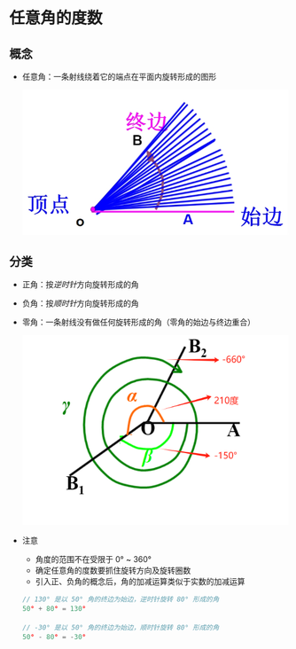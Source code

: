 # 任意角的度数

## 概念

+ 任意角：一条射线绕着它的端点在平面内旋转形成的图形

  ![任意角](./images/任意角.png)

## 分类

+ 正角：按*逆时针*方向旋转形成的角
+ 负角：按*顺时针*方向旋转形成的角
+ 零角：一条射线没有做任何旋转形成的角（零角的始边与终边重合）

  ![任意角度数示例](./images/任意角度数示例.jpg)

+ 注意

  + 角度的范围不在受限于 0° ~ 360°
  + 确定任意角的度数要抓住旋转方向及旋转圈数
  + 引入正、负角的概念后，角的加减运算类似于实数的加减运算

  ```js
  // 130° 是以 50° 角的终边为始边，逆时针旋转 80° 形成的角
  50° + 80° = 130°

  // -30° 是以 50° 角的终边为始边，顺时针旋转 80° 形成的角
  50° - 80° = -30°
  ```


